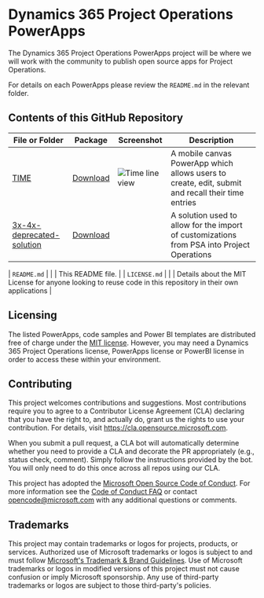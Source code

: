 # Dynamics 365 Project Operations PowerApps

The Dynamics 365 Project Operations PowerApps project will be where we will work with the community to publish open source apps for Project Operations.

For details on each PowerApps please review the `README.md` in the relevant folder.

## Contents of this GitHub Repository

| File or Folder | Package  | Screenshot | Description |
|----------------|----------|----------|------------|
| [TIME](time)   |  [Download](https://github.com/microsoft/Dynamics365-Project-Operations-PowerApps/raw/main/time/package/TimeEntry_20220208151927.zip) | ![Time line view](https://github.com/microsoft/Dynamics365-Project-Operations-PowerApps/blob/main/images/time-timeline.png?raw=true) | A mobile canvas PowerApp which allows users to create, edit, submit and recall their time entries |
| [3x-4x-deprecated-solution](3x-4x-deprecated-solution) | [Download](https://github.com/microsoft/Dynamics365-Project-Operations-PowerApps/raw/main/3x-4x-deprecated-solution/msdyn_ProjectServiceDeprecatedComponents_managed.cab) | | A solution used to allow for the import of customizations from PSA into Project Operations |

<!-- | [Project-Operations-Dashboard](Project-Operations-Dashboard) | [Download](https://github.com/microsoft/Dynamics365-Project-Operations-PowerApps/raw/main/3x-4x-deprecated-solution/msdyn_ProjectServiceDeprecatedComponents_managed.cab)  | | Project Operations Dashboard through which customers can visualize the data in Power BI and can get insights from it | -->

| `README.md`  | | | This README file. | 
| `LICENSE.md` | | | Details about the MIT License for anyone looking to reuse code in this repository in their own applications |

## Licensing
The listed PowerApps, code samples and Power BI templates are distributed free of charge under the [MIT license](LICENSE). However, you may need a Dynamics 365 Project Operations license, PowerApps license or PowerBI license in order to access these within your environment.


## Contributing

This project welcomes contributions and suggestions.  Most contributions require you to agree to a
Contributor License Agreement (CLA) declaring that you have the right to, and actually do, grant us
the rights to use your contribution. For details, visit https://cla.opensource.microsoft.com.

When you submit a pull request, a CLA bot will automatically determine whether you need to provide
a CLA and decorate the PR appropriately (e.g., status check, comment). Simply follow the instructions
provided by the bot. You will only need to do this once across all repos using our CLA.

This project has adopted the [Microsoft Open Source Code of Conduct](https://opensource.microsoft.com/codeofconduct/).
For more information see the [Code of Conduct FAQ](https://opensource.microsoft.com/codeofconduct/faq/) or
contact [opencode@microsoft.com](mailto:opencode@microsoft.com) with any additional questions or comments.

## Trademarks

This project may contain trademarks or logos for projects, products, or services. Authorized use of Microsoft 
trademarks or logos is subject to and must follow 
[Microsoft's Trademark & Brand Guidelines](https://www.microsoft.com/en-us/legal/intellectualproperty/trademarks/usage/general).
Use of Microsoft trademarks or logos in modified versions of this project must not cause confusion or imply Microsoft sponsorship.
Any use of third-party trademarks or logos are subject to those third-party's policies.


